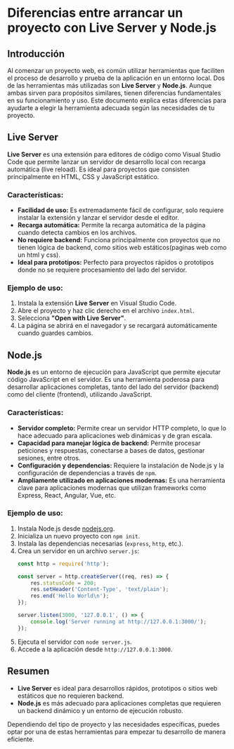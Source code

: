 # Diferencias entre arrancar un proyecto con Live Server y Node.js

## Introducción

Al comenzar un proyecto web, es común utilizar herramientas que faciliten el proceso de desarrollo y prueba de la aplicación en un entorno local. Dos de las herramientas más utilizadas son **Live Server** y **Node.js**. Aunque ambas sirven para propósitos similares, tienen diferencias fundamentales en su funcionamiento y uso. Este documento explica estas diferencias para ayudarte a elegir la herramienta adecuada según las necesidades de tu proyecto.

## Live Server

**Live Server** es una extensión para editores de código como Visual Studio Code que permite lanzar un servidor de desarrollo local con recarga automática (live reload). Es ideal para proyectos que consisten principalmente en HTML, CSS y JavaScript estático.

### Características:
- **Facilidad de uso:** Es extremadamente fácil de configurar, solo requiere instalar la extensión y lanzar el servidor desde el editor.
- **Recarga automática:** Permite la recarga automática de la página cuando detecta cambios en los archivos.
- **No requiere backend:** Funciona principalmente con proyectos que no tienen lógica de backend, como sitios web estáticos(paginas web como un html y css).
- **Ideal para prototipos:** Perfecto para proyectos rápidos o prototipos donde no se requiere procesamiento del lado del servidor.

### Ejemplo de uso:
1. Instala la extensión **Live Server** en Visual Studio Code.
2. Abre el proyecto y haz clic derecho en el archivo `index.html`.
3. Selecciona **"Open with Live Server"**.
4. La página se abrirá en el navegador y se recargará automáticamente cuando guardes cambios.

## Node.js

**Node.js** es un entorno de ejecución para JavaScript que permite ejecutar código JavaScript en el servidor. Es una herramienta poderosa para desarrollar aplicaciones completas, tanto del lado del servidor (backend) como del cliente (frontend), utilizando JavaScript.

### Características:
- **Servidor completo:** Permite crear un servidor HTTP completo, lo que lo hace adecuado para aplicaciones web dinámicas y de gran escala.
- **Capacidad para manejar lógica de backend:** Permite procesar peticiones y respuestas, conectarse a bases de datos, gestionar sesiones, entre otros.
- **Configuración y dependencias:** Requiere la instalación de Node.js y la configuración de dependencias a través de `npm`.
- **Ampliamente utilizado en aplicaciones modernas:** Es una herramienta clave para aplicaciones modernas que utilizan frameworks como Express, React, Angular, Vue, etc.

### Ejemplo de uso:
1. Instala Node.js desde [nodejs.org](https://nodejs.org).
2. Inicializa un nuevo proyecto con `npm init`.
3. Instala las dependencias necesarias (`express`, `http`, etc.).
4. Crea un servidor en un archivo `server.js`:
    ```javascript
    const http = require('http');

    const server = http.createServer((req, res) => {
        res.statusCode = 200;
        res.setHeader('Content-Type', 'text/plain');
        res.end('Hello World\n');
    });

    server.listen(3000, '127.0.0.1', () => {
        console.log('Server running at http://127.0.0.1:3000/');
    });
    ```
5. Ejecuta el servidor con `node server.js`.
6. Accede a la aplicación desde `http://127.0.0.1:3000`.

## Resumen

- **Live Server** es ideal para desarrollos rápidos, prototipos o sitios web estáticos que no requieren backend.
- **Node.js** es más adecuado para aplicaciones completas que requieren un backend dinámico y un entorno de ejecución robusto.

Dependiendo del tipo de proyecto y las necesidades específicas, puedes optar por una de estas herramientas para empezar tu desarrollo de manera eficiente.

